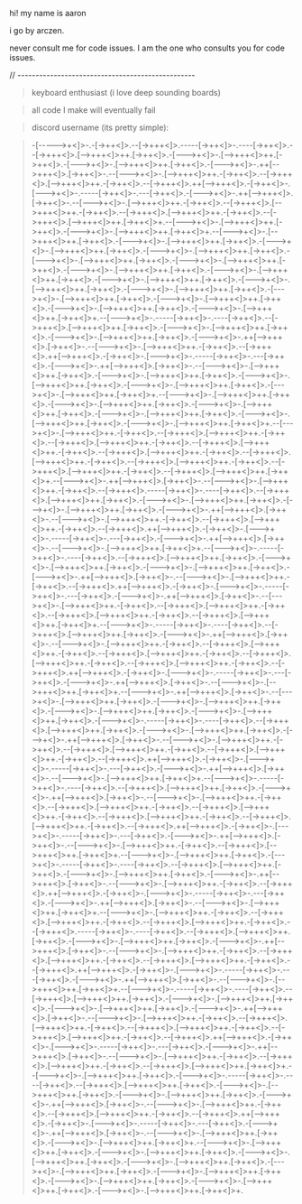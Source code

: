 hi! my name is aaron

i go by arczen.

never consult me for code issues. I am the one who consults you for code issues.

// -------------------------------------------------

> keyboard enthusiast (i love deep sounding boards)

> all code I make will eventually fail

> discord username (its pretty simple):

> -[----->+<]>-.-[->++<]>.--[->+++<]>.-----[->++<]>-.----[->++<]>.--[->+++<]>.[-->+++<]>++.[->++<]>.-[--->+<]>-.[-->+++<]>++.[->++<]>.-[--->+<]>-.[-->+++<]>++.[->++<]>.-[--->+<]>-.++[-->+++<]>.[->++<]>-.--[--->+<]>-.[-->+++<]>++.-[->++<]>.--[->+++<]>.[-->+++<]>++.-[->++<]>.--[->+++<]>.++[-->+++<]>.-[->++<]>-.[--->+<]>-.-----[->++<]>-.---[->++<]>.-[--->+<]>-.++[-->+++<]>.[->++<]>-.--[--->+<]>-.[-->+++<]>++.-[->++<]>.--[->+++<]>.[-->+++<]>++.-[->++<]>.--[->+++<]>.[-->+++<]>++.-[->++<]>.--[->+++<]>.[-->+++<]>++.[->++<]>+.--[--->+<]>-.[-->+++<]>++.[->++<]>.-[--->+<]>-.[-->+++<]>++.[->++<]>+.--[--->+<]>-.[-->+++<]>++.[->++<]>.-[--->+<]>-.[-->+++<]>++.[->++<]>.-[--->+<]>-.[-->+++<]>++.[->++<]>.-[--->+<]>-.[-->+++<]>++.[->++<]>.-[--->+<]>-.[-->+++<]>++.[->++<]>.-[--->+<]>-.[-->+++<]>++.[->++<]>.-[--->+<]>-.[-->+++<]>++.[->++<]>.-[--->+<]>-.[-->+++<]>++.[->++<]>.-[--->+<]>-.[-->+++<]>++.[->++<]>.-[--->+<]>-.[-->+++<]>++.[->++<]>.-[--->+<]>-.[-->+++<]>++.[->++<]>.-[--->+<]>-.[-->+++<]>++.[->++<]>.-[--->+<]>-.[-->+++<]>++.[->++<]>.-[--->+<]>-.[-->+++<]>++.[->++<]>.-[--->+<]>-.[-->+++<]>++.[->++<]>+.--[--->+<]>-.-----[->++<]>-.----[->++<]>.--[->+++<]>.[-->+++<]>++.[->++<]>.-[--->+<]>-.[-->+++<]>++.[->++<]>.-[--->+<]>-.[-->+++<]>++.[->++<]>.-[--->+<]>-.++[-->+++<]>.[->++<]>-.--[--->+<]>-.[-->+++<]>++.-[->++<]>.--[->+++<]>.++[-->+++<]>.-[->++<]>-.[--->+<]>-.-----[->++<]>-.---[->++<]>.-[--->+<]>-.++[-->+++<]>.[->++<]>-.--[--->+<]>-.[-->+++<]>++.[->++<]>.-[--->+<]>-.[-->+++<]>++.[->++<]>.-[--->+<]>-.[-->+++<]>++.[->++<]>.-[--->+<]>-.[-->+++<]>++.[->++<]>.-[--->+<]>-.[-->+++<]>++.[->++<]>+.--[--->+<]>-.[-->+++<]>++.[->++<]>.-[--->+<]>-.[-->+++<]>++.[->++<]>.-[--->+<]>-.[-->+++<]>++.[->++<]>.-[--->+<]>-.[-->+++<]>++.[->++<]>.-[--->+<]>-.[-->+++<]>++.[->++<]>.-[--->+<]>-.[-->+++<]>++.[->++<]>+.--[--->+<]>-.[-->+++<]>++.-[->++<]>.--[->+++<]>.[-->+++<]>++.-[->++<]>.--[->+++<]>.[-->+++<]>++.-[->++<]>.--[->+++<]>.[-->+++<]>++.-[->++<]>.--[->+++<]>.[-->+++<]>++.-[->++<]>.--[->+++<]>.[-->+++<]>++.-[->++<]>.--[->+++<]>.[-->+++<]>++.-[->++<]>.--[->+++<]>.[-->+++<]>++.-[->++<]>.--[->+++<]>.[-->+++<]>++.[->++<]>+.--[--->+<]>-.++[-->+++<]>.[->++<]>-.--[--->+<]>-.[-->+++<]>++.-[->++<]>.--[->+++<]>.-----[->++<]>-.----[->++<]>.--[->+++<]>.[-->+++<]>++.[->++<]>.-[--->+<]>-.[-->+++<]>++.[->++<]>.-[--->+<]>-.[-->+++<]>++.[->++<]>.-[--->+<]>-.++[-->+++<]>.[->++<]>-.--[--->+<]>-.[-->+++<]>++.-[->++<]>.--[->+++<]>.[-->+++<]>++.-[->++<]>.--[->+++<]>.++[-->+++<]>.-[->++<]>-.[--->+<]>-.-----[->++<]>-.---[->++<]>.-[--->+<]>-.++[-->+++<]>.[->++<]>-.--[--->+<]>-.[-->+++<]>++.[->++<]>+.--[--->+<]>-.-----[->++<]>-.----[->++<]>.--[->+++<]>.[-->+++<]>++.[->++<]>.-[--->+<]>-.[-->+++<]>++.[->++<]>.-[--->+<]>-.[-->+++<]>++.[->++<]>.-[--->+<]>-.++[-->+++<]>.[->++<]>-.--[--->+<]>-.[-->+++<]>++.-[->++<]>.--[->+++<]>.++[-->+++<]>.-[->++<]>-.[--->+<]>-.-----[->++<]>-.---[->++<]>.-[--->+<]>-.++[-->+++<]>.[->++<]>-.--[--->+<]>-.[-->+++<]>++.-[->++<]>.--[->+++<]>.[-->+++<]>++.-[->++<]>.--[->+++<]>.[-->+++<]>++.-[->++<]>.--[->+++<]>.[-->+++<]>++.[->++<]>+.--[--->+<]>-.-----[->++<]>-.----[->++<]>.--[->+++<]>.[-->+++<]>++.[->++<]>.-[--->+<]>-.++[-->+++<]>.[->++<]>-.--[--->+<]>-.[-->+++<]>++.-[->++<]>.--[->+++<]>.[-->+++<]>++.-[->++<]>.--[->+++<]>.[-->+++<]>++.-[->++<]>.--[->+++<]>.[-->+++<]>++.-[->++<]>.--[->+++<]>.[-->+++<]>++.-[->++<]>.--[->+++<]>.++[-->+++<]>.-[->++<]>-.[--->+<]>-.-----[->++<]>-.---[->++<]>.-[--->+<]>-.++[-->+++<]>.[->++<]>-.--[--->+<]>-.[-->+++<]>++.[->++<]>+.--[--->+<]>-.++[-->+++<]>.[->++<]>-.--[--->+<]>-.[-->+++<]>++.[->++<]>.-[--->+<]>-.[-->+++<]>++.[->++<]>.-[--->+<]>-.[-->+++<]>++.[->++<]>.-[--->+<]>-.[-->+++<]>++.[->++<]>.-[--->+<]>-.-----[->++<]>-.----[->++<]>.--[->+++<]>.[-->+++<]>++.[->++<]>.-[--->+<]>-.[-->+++<]>++.[->++<]>.-[--->+<]>-.++[-->+++<]>.[->++<]>-.--[--->+<]>-.[-->+++<]>++.-[->++<]>.--[->+++<]>.[-->+++<]>++.-[->++<]>.--[->+++<]>.[-->+++<]>++.-[->++<]>.--[->+++<]>.++[-->+++<]>.-[->++<]>-.[--->+<]>-.-----[->++<]>-.---[->++<]>.-[--->+<]>-.++[-->+++<]>.[->++<]>-.--[--->+<]>-.[-->+++<]>++.[->++<]>+.--[--->+<]>-.-----[->++<]>-.----[->++<]>.--[->+++<]>.[-->+++<]>++.[->++<]>.-[--->+<]>-.++[-->+++<]>.[->++<]>-.--[--->+<]>-.[-->+++<]>++.-[->++<]>.--[->+++<]>.[-->+++<]>++.-[->++<]>.--[->+++<]>.[-->+++<]>++.-[->++<]>.--[->+++<]>.[-->+++<]>++.-[->++<]>.--[->+++<]>.[-->+++<]>++.-[->++<]>.--[->+++<]>.++[-->+++<]>.-[->++<]>-.[--->+<]>-.-----[->++<]>-.---[->++<]>.-[--->+<]>-.++[-->+++<]>.[->++<]>-.--[--->+<]>-.[-->+++<]>++.-[->++<]>.--[->+++<]>.[-->+++<]>++.[->++<]>+.--[--->+<]>-.[-->+++<]>++.[->++<]>.-[--->+<]>-.-----[->++<]>-.----[->++<]>.--[->+++<]>.[-->+++<]>++.[->++<]>.-[--->+<]>-.[-->+++<]>++.[->++<]>.-[--->+<]>-.++[-->+++<]>.[->++<]>-.--[--->+<]>-.[-->+++<]>++.-[->++<]>.--[->+++<]>.++[-->+++<]>.-[->++<]>-.[--->+<]>-.-----[->++<]>-.---[->++<]>.-[--->+<]>-.++[-->+++<]>.[->++<]>-.--[--->+<]>-.[-->+++<]>++.[->++<]>+.--[--->+<]>-.[-->+++<]>++.-[->++<]>.--[->+++<]>.[-->+++<]>++.-[->++<]>.--[->+++<]>.[-->+++<]>++.-[->++<]>.--[->+++<]>.-----[->++<]>-.----[->++<]>.--[->+++<]>.[-->+++<]>++.[->++<]>.-[--->+<]>-.[-->+++<]>++.[->++<]>.-[--->+<]>-.++[-->+++<]>.[->++<]>-.--[--->+<]>-.[-->+++<]>++.-[->++<]>.--[->+++<]>.[-->+++<]>++.-[->++<]>.--[->+++<]>.[-->+++<]>++.-[->++<]>.--[->+++<]>.++[-->+++<]>.-[->++<]>-.[--->+<]>-.-----[->++<]>-.---[->++<]>.-[--->+<]>-.++[-->+++<]>.[->++<]>-.--[--->+<]>-.[-->+++<]>++.[->++<]>+.--[--->+<]>-.-----[->++<]>-.----[->++<]>.--[->+++<]>.[-->+++<]>++.[->++<]>.-[--->+<]>-.[-->+++<]>++.[->++<]>.-[--->+<]>-.[-->+++<]>++.[->++<]>.-[--->+<]>-.++[-->+++<]>.[->++<]>-.--[--->+<]>-.[-->+++<]>++.-[->++<]>.--[->+++<]>.[-->+++<]>++.-[->++<]>.--[->+++<]>.[-->+++<]>++.-[->++<]>.--[->+++<]>.[-->+++<]>++.-[->++<]>.--[->+++<]>.++[-->+++<]>.-[->++<]>-.[--->+<]>-.-----[->++<]>-.---[->++<]>.-[--->+<]>-.++[-->+++<]>.[->++<]>-.--[--->+<]>-.[-->+++<]>++.-[->++<]>.--[->+++<]>.[-->+++<]>++.-[->++<]>.--[->+++<]>.[-->+++<]>++.[->++<]>+.--[--->+<]>-.[-->+++<]>++.[->++<]>.-[--->+<]>-.-----[->++<]>-.----[->++<]>.--[->+++<]>.[-->+++<]>++.[->++<]>.-[--->+<]>-.[-->+++<]>++.[->++<]>.-[--->+<]>-.[-->+++<]>++.[->++<]>.-[--->+<]>-.++[-->+++<]>.[->++<]>-.--[--->+<]>-.[-->+++<]>++.-[->++<]>.--[->+++<]>.[-->+++<]>++.-[->++<]>.--[->+++<]>.++[-->+++<]>.-[->++<]>-.[--->+<]>-.-----[->++<]>-.---[->++<]>.-[--->+<]>-.++[-->+++<]>.[->++<]>-.--[--->+<]>-.[-->+++<]>++.[->++<]>.-[--->+<]>-.[-->+++<]>++.[->++<]>+.--[--->+<]>-.[-->+++<]>++.[->++<]>.-[--->+<]>-.[-->+++<]>++.[->++<]>.-[--->+<]>-.[-->+++<]>++.[->++<]>.-[--->+<]>-.[-->+++<]>++.[->++<]>.-[--->+<]>-.[-->+++<]>++.[->++<]>.-[--->+<]>-.[-->+++<]>++.[->++<]>.-[--->+<]>-.[-->+++<]>++.[->++<]>.-[--->+<]>-.[-->+++<]>++.[->++<]>.-[--->+<]>-.[-->+++<]>++.[->++<]>+.
